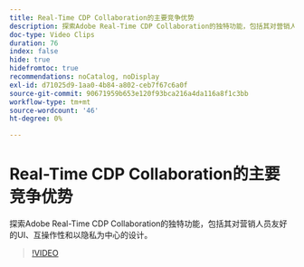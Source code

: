 ```yaml
---
title: Real-Time CDP Collaboration的主要竞争优势
description: 探索Adobe Real-Time CDP Collaboration的独特功能，包括其对营销人员友好的UI、互操作性和以隐私为中心的设计。
doc-type: Video Clips
duration: 76
index: false
hide: true
hidefromtoc: true
recommendations: noCatalog, noDisplay
exl-id: d71025d9-1aa0-4b84-a802-ceb7f67c6a0f
source-git-commit: 90671959b653e120f93bca216a4da116a8f1c3bb
workflow-type: tm+mt
source-wordcount: '46'
ht-degree: 0%

---
```


# Real-Time CDP Collaboration的主要竞争优势

探索Adobe Real-Time CDP Collaboration的独特功能，包括其对营销人员友好的UI、互操作性和以隐私为中心的设计。

<!-- 62_OS511_3442426_75_key-differentiators-of-realtime-cdp-collaboration -->
>[!VIDEO](https://video.tv.adobe.com/v/3460551/?learn=on&enablevpops=true&captions=chi_hans)
